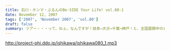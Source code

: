 ```yaml
---
title: 石川・ホンマ・ぶるんのBe-SIDE Your Life! vol.80-1
date: November 12, 2007
tags: ['2007', 'November 2007', 'vol.80']
draft: false
summary: ツアー・・・って、ねぇ。なんですが！岐阜→大分→千葉→神戸！と、全国展開中のビーサイ！とにかくも、お集まりいただいたリスナー、学生の皆さんにはメンバー共々感謝感激雨嵐でございます。ホンマさんはツアー日程についていけず風邪をひいている！だから声がこもりがちなのであしからず。NAMAE
---
```


http://project-phi.ddo.jp/ishikawa/ishikawa080_1.mp3